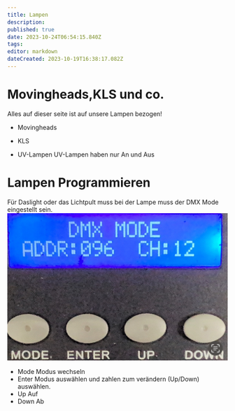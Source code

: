 ```yaml
---
title: Lampen
description: 
published: true
date: 2023-10-24T06:54:15.840Z
tags: 
editor: markdown
dateCreated: 2023-10-19T16:38:17.082Z
---
```


# Movingheads,KLS und co.
Alles auf dieser seite ist auf unsere Lampen bezogen!
- Movingheads
- KLS

- UV-Lampen
UV-Lampen haben nur An und Aus
# Lampen Programmieren
Für Daslight oder das Lichtpult muss bei der Lampe muss der DMX Mode eingestellt sein.
![img_2236.jpeg](/img_2236.jpeg)
- Mode
Modus wechseln
- Enter
Modus auswählen und zahlen zum verändern (Up/Down) auswählen.
- Up
Auf
- Down
Ab